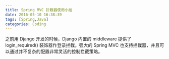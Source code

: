```yaml
---
title: Spring MVC 拦截器使用小结
date: 2016-05-10 16:38:39
tags: [Spring,Java]
categories: Coding
---
```


之前用 Django 开发的时候，Django 内置的 middleware 提供了 login_required() 装饰器作登录拦截。强大的 Spring MVC 也支持拦截器，并且可以通过并不复杂的配置非常灵活的控制拦截策略。

<!-- more -->
